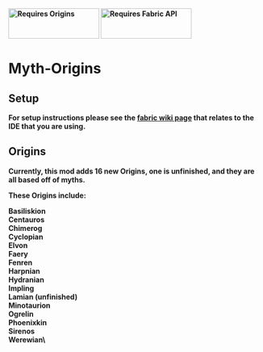 <p>&nbsp;</p>
<p><strong><a href="https://www.curseforge.com/minecraft/mc-mods/origins"><img src="https://media.discordapp.net/attachments/817078792463187988/831319512464490496/origins_badge.png" alt="Requires Origins" width="180" height="60" /></a> <a href="https://www.curseforge.com/minecraft/mc-mods/fabric-api"><img src="https://i.imgur.com/HabVZJR.png" alt="Requires Fabric API" width="180" height="60" /></a>

# Myth-Origins

## Setup

For setup instructions please see the [fabric wiki page](https://fabricmc.net/wiki/tutorial:setup) that relates to the IDE that you are using.


## Origins

Currently, this mod adds 16 new Origins, one is unfinished, and they are all based off of myths.

These Origins include:

Basiliskion\
Centauros\
Chimerog\
Cyclopian\
Elvon\
Faery\
Fenren\
Harpnian\
Hydranian\
Impling\
Lamian (unfinished)\
Minotaurion\
Ogrelin\
Phoenixkin\
Sirenos\
Werewian\
